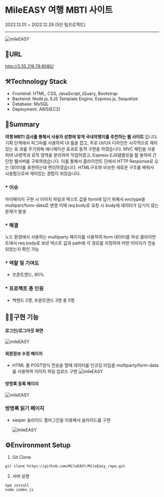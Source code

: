 # MileEASY 여행 MBTI 사이트

2022.12.01 ~ 2022.12.29 (5인 팀프로젝트)

---

![mileEASY](/images/projects/mileeasy.gif)

## 🔗URL

http://3.35.216.78:8080/

## ⚒️Technology Stack

- Frontend: HTML, CSS, JavaScript, jQuery, Bootstrap
- Backend: Node.js, EJS Template Engine, Express.js, Sequelize
- Database: MySQL
- Deployment: AWS(EC2)

## 📝Summary

**여행 MBTI 검사를 통해서 사용자 성향에 맞게 국내여행지를 추천하는 웹 사이트** 입니다.
기획 단계에서 피그마를 사용하여 UI 틀을 잡고, 주로 UI/UX 디자인은 시각적으로 재미있는 효
과를 주기위해 애니메이션 효과로 동적 구현을 하였습니다.
MVC 패턴을 사용하여 UI영역과 로직 영역을 분리하여 작업하였고, Express EJS템플릿을 활
용하여 간단한 웹서버를 구축하였습니다. 이를 통해서 클라이언트 단에서 HTTP Response로
오는 데이터를 표현하는데 편리하였습니다.
HTML구조와 비슷한 새로운 구조를 배워서 사용함으로써 재미있는 경험이 되었습니다.

### \* 이슈

마이페이지 구현 시 이미지 파일과 텍스트 값을 form에 담기 위해서 enctype을
multipart/form-data로 변경
이때 req.body로 요청 시 body에 데이터가 담기지 않는 문제가 발생

### \* 해결

노드 환경에서 사용하는 multiparty 패키지를 사용하여 form 데이터를 파싱
클라이언트에서 req.body로 보낸 텍스트 값과 path에 각 경로를 지정하여 어떤 이미지가 전송
되었는지 확인 가능

### \* 역할 및 기여도

- 프론트엔드, 60%

### \* 프로젝트 총 인원

- 백엔드 2명, 프론트엔드 3명 총 5명

## 🙋‍♀️구현 기능

#### 로그인/로그아웃 화면

![mileEASY](/images/projects/mile_1.png)

#### 회원정보 수정 페이지

- HTML 폼 POST방식 전송을 할때 데이터를 인코딩 타입을 multiparty/form-data 를 사용하여 이미지 파일 업로드 구현
  ![mileEASY](/images/projects/mile_2.png)

#### 방명록 등록 페이지

![mileEASY](/images/projects/mile_3.png)

### 방명록 읽기 페이지

- swiper 슬라이드 플러그인을 이용해서 슬라이드를 구현

  ![mileEASY](/images/projects/mile_4.png)

## ⚙️Environment Setup

1. Git Clone

```bash
git clone https://github.com/MileEASY/MileEasy_repo.git
```

2. 서버 실행

```bash
npm install
node index.js
```
